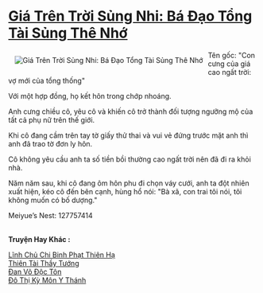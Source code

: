 <a href="https://truyenwiki.net/gia-tren-troi-sung-nhi-ba-dao-tong-tai-sung-the-nho.36312/" title="Giá Trên Trời Sủng Nhi: Bá Đạo Tổng Tài Sủng Thê Nhớ"><h1>Giá Trên Trời Sủng Nhi: Bá Đạo Tổng Tài Sủng Thê Nhớ</h1></a><div style="display:table"><img align="right" style="float: left; padding: 10px;" src="https://truyenwiki.net/a/img/str/src/36312.jpg" alt="Giá Trên Trời Sủng Nhi: Bá Đạo Tổng Tài Sủng Thê Nhớ">Tên gốc: "Con cưng của giá cao ngất trời: vợ mới của tổng thống"<p></p> Với một hợp đồng, họ kết hôn trong chớp nhoáng.<p></p> Anh cưng chiều cô, yêu cô và khiến cô trở thành đối tượng ngưỡng mộ của tất cả phụ nữ trên thế giới.<p></p> Khi cô đang cầm trên tay tờ giấy thử thai và vui vẻ đứng trước mặt anh thì anh đã trao tờ đơn ly hôn.<p></p> Cô không yêu cầu anh ta số tiền bồi thường cao ngất trời nên đã đi ra khỏi nhà.<p></p> Năm năm sau, khi cô đang ôm hôn phu đi chọn váy cưới, anh ta đột nhiên xuất hiện, kéo cô đến bên cạnh, hùng hổ nói: "Bà xã, con trai tôi nói, tôi không muốn có bố dượng."<p></p> Meiyue’s Nest: 127757414</div><p><br><b>Truyện Hay Khác :</b></p><a href="https://truyenwiki.net/linh-chu-chi-binh-phat-thien-ha.35321/" alt="Lĩnh Chủ Chi Binh Phạt Thiên Hạ">Lĩnh Chủ Chi Binh Phạt Thiên Hạ</a><br/><a href="https://github.com/nownovels/topcv/tree/master/truyenhay/36501" alt="Thiên Tài Thầy Tướng">Thiên Tài Thầy Tướng</a><br/><a href="https://github.com/nownovels/topcv/tree/master/truyenhay/35216" alt="Đan Võ Độc Tôn">Đan Võ Độc Tôn</a><br/><a href="https://sangtacviet.wordpress.com/2020/10/22/do-thi-ky-mon-y-thanh/" alt="Đô Thị Kỳ Môn Y Thánh">Đô Thị Kỳ Môn Y Thánh</a><br/>